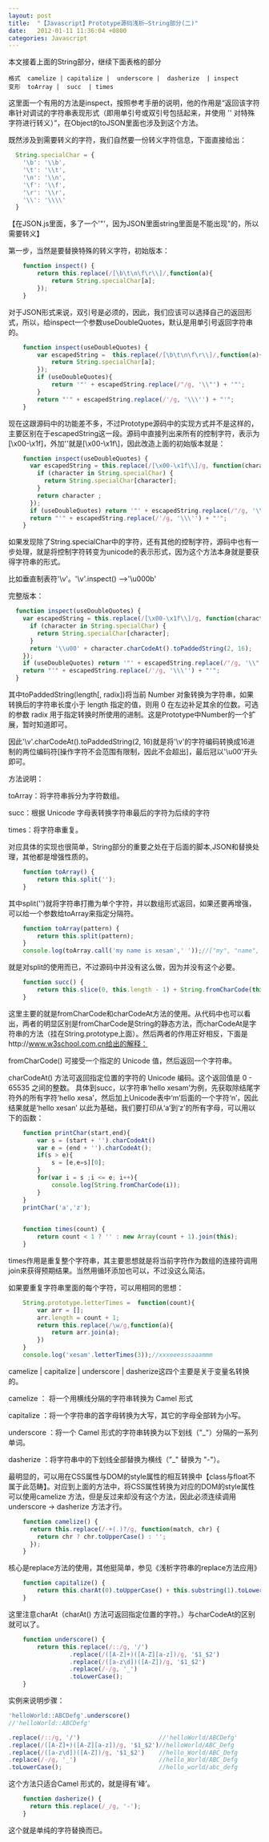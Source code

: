 ```yaml
---
layout: post
title:  "【Javascript】Prototype源码浅析—String部分(二)"
date:   2012-01-11 11:36:04 +0800
categories: Javascript
---
```

本文接着上面的String部分，继续下面表格的部分

    格式	camelize | capitalize |  underscore |  dasherize  | inspect          
    变形	toArray |  succ  | times

这里面一个有用的方法是inspect，按照参考手册的说明，他的作用是“返回该字符串针对调试的字符串表现形式（即用单引号或双引号包括起来，并使用 '\' 对特殊字符进行转义）”，在Object的toJSON里面也涉及到这个方法。

既然涉及到需要转义的字符，我们自然要一份转义字符信息，下面直接给出：

```javascript
  String.specialChar = {
    '\b': '\\b',
    '\t': '\\t',
    '\n': '\\n',
    '\f': '\\f',
    '\r': '\\r',
    '\\': '\\\\'
  }
```
【在JSON.js里面，多了一个'"'，因为JSON里面string里面是不能出现"的，所以需要转义】

第一步，当然是要替换特殊的转义字符，初始版本：

```javascript
    function inspect() {
        return this.replace(/[\b\t\n\f\r\\]/,function(a){
            return String.specialChar[a];
        });
    }
```

对于JSON形式来说，双引号是必须的，因此，我们应该可以选择自己的返回形式，所以，给inspect一个参数useDoubleQuotes，默认是用单引号返回字符串的。

```javascript
    function inspect(useDoubleQuotes) {
        var escapedString =  this.replace(/[\b\t\n\f\r\\]/,function(a){
            return String.specialChar[a];
        });
        if (useDoubleQuotes){
            return '"' + escapedString.replace(/"/g, '\\"') + '"';
        }
        return "'" + escapedString.replace(/'/g, '\\\'') + "'";
    }
```
现在这跟源码中的功能差不多，不过Prototype源码中的实现方式并不是这样的，主要区别在于escapedString这一段。源码中直接列出来所有的控制字符，表示为[\x00-\x1f]，外加'\'就是[\x00-\x1f\\]，因此改造上面的初始版本就是：

```javascript
    function inspect(useDoubleQuotes) {
      var escapedString = this.replace(/[\x00-\x1f\\]/g, function(character) {
        if (character in String.specialChar) {
          return String.specialChar[character];
        }
        return character ;
      });
      if (useDoubleQuotes) return '"' + escapedString.replace(/"/g, '\\"') + '"';
      return "'" + escapedString.replace(/'/g, '\\\'') + "'";
    }
```

如果发现除了String.specialChar中的字符，还有其他的控制字符，源码中也有一步处理，就是将控制字符转变为unicode的表示形式，因为这个方法本身就是要获得字符串的形式。

比如垂直制表符'\v'。'\v'.inspect() -->'\u000b'

完整版本：

```javascript
  function inspect(useDoubleQuotes) {
    var escapedString = this.replace(/[\x00-\x1f\\]/g, function(character) {
      if (character in String.specialChar) {
        return String.specialChar[character];
      }
      return '\\u00' + character.charCodeAt().toPaddedString(2, 16);
    });
    if (useDoubleQuotes) return '"' + escapedString.replace(/"/g, '\\"') + '"';
    return "'" + escapedString.replace(/'/g, '\\\'') + "'";
  }
```
其中toPaddedString(length[, radix])将当前 Number 对象转换为字符串，如果转换后的字符串长度小于 length 指定的值，则用 0 在左边补足其余的位数。可选的参数 radix 用于指定转换时所使用的进制。这是Prototype中Number的一个扩展，暂时知道即可。

因此'\v'.charCodeAt().toPaddedString(2, 16)就是将'\v'的字符编码转换成16进制的两位编码符[操作字符不会范围有限制，因此不会超出]，最后冠以'\u00'开头即可。

方法说明：

toArray：将字符串拆分为字符数组。

succ：根据 Unicode 字母表转换字符串最后的字符为后续的字符

times：将字符串重复。

对应具体的实现也很简单，String部分的重要之处在于后面的脚本,JSON和替换处理，其他都是增强性质的。

```javascript
    function toArray() {
        return this.split('');
    }
```
其中split('')就将字符串打撒为单个字符，并以数组形式返回，如果还要再增强，可以给一个参数给toArray来指定分隔符。

```javascript
    function toArray(pattern) {
        return this.split(pattern);
    }
    console.log(toArray.call('my name is xesam',' '));//["my", "name", "is", "xesam"]
```
就是对split的使用而已，不过源码中并没有这么做，因为并没有这个必要。

```javascript
    function succ() {
        return this.slice(0, this.length - 1) + String.fromCharCode(this.charCodeAt(this.length - 1) + 1);
    }
```
这里主要的就是fromCharCode和charCodeAt方法的使用。从代码中也可以看出，两者的明显区别是fromCharCode是String的静态方法，而charCodeAt是字符串的方法（挂在String.prototype上面）。然后两者的作用正好相反，下面是http://www.w3school.com.cn给出的解释：

fromCharCode() 可接受一个指定的 Unicode 值，然后返回一个字符串。

charCodeAt() 方法可返回指定位置的字符的 Unicode 编码。这个返回值是 0 - 65535 之间的整数。
具体到succ，以字符串‘hello xesam’为例，先获取除结尾字符外的所有字符‘hello xesa’，然后加上Unicode表中‘m’后面的一个字符‘n’，因此结果就是‘hello xesan’
以此为基础，我们要打印从‘a’到‘z’的所有字母，可以用以下的函数：

```javascript
    function printChar(start,end){  
        var s = (start + '').charCodeAt()
        var e = (end + '').charCodeAt();
        if(s > e){
            s = [e,e=s][0];
        }
        for(var i = s ;i <= e; i++){
            console.log(String.fromCharCode(i));
        }
    }
    printChar('a','z');
 

    function times(count) {
        return count < 1 ? '' : new Array(count + 1).join(this);
    }
```

times作用是重复整个字符串，其主要思想就是将当前字符作为数组的连接符调用join来获得预期结果。当然用循环添加也可以，不过没这么简洁。

如果要重复字符串里面的每个字符，可以用相同的思想：

```javascript
    String.prototype.letterTimes =  function(count){
        var arr = [];
        arr.length = count + 1;
        return this.replace(/\w/g,function(a){
            return arr.join(a);
        })
    }
    console.log('xesam'.letterTimes(3));//xxxeeesssaaammm
```

camelize | capitalize |  underscore |  dasherize这四个主要是关于变量名转换的。

camelize ： 将一个用横线分隔的字符串转换为 Camel 形式

capitalize ：将一个字符串的首字母转换为大写，其它的字母全部转为小写。

underscore ：将一个 Camel 形式的字符串转换为以下划线（"_"）分隔的一系列单词。

dasherize ：将字符串中的下划线全部替换为横线（"_" 替换为 "-"）。

最明显的，可以用在CSS属性与DOM的style属性的相互转换中【class与float不属于此范畴】。对应到上面的方法中，将CSS属性转换为对应的DOM的style属性可以使用camelize 方法，但是反过来却没有这个方法，因此必须连续调用underscore -> dasherize 方法才行。

```javascript
    function camelize() {
      return this.replace(/-+(.)?/g, function(match, chr) {
        return chr ? chr.toUpperCase() : '';
      });
    }
```

核心是replace方法的使用，其他挺简单，参见《浅析字符串的replace方法应用》

```javascript
    function capitalize() {
        return this.charAt(0).toUpperCase() + this.substring(1).toLowerCase();
    }
```
这里注意charAt（charAt() 方法可返回指定位置的字符。）与charCodeAt的区别就可以了。

```javascript
    function underscore() {
        return this.replace(/::/g, '/')
                 .replace(/([A-Z]+)([A-Z][a-z])/g, '$1_$2')
                 .replace(/([a-z\d])([A-Z])/g, '$1_$2')
                 .replace(/-/g, '_')
                 .toLowerCase();
    }
```
实例来说明步骤：

```javascript
'helloWorld::ABCDefg'.underscore()
//'helloWorld::ABCDefg'

.replace(/::/g, '/')                      //'helloWorld/ABCDefg'
.replace(/([A-Z]+)([A-Z][a-z])/g, '$1_$2')//helloWorld/ABC_Defg
.replace(/([a-z\d])([A-Z])/g, '$1_$2')    //hello_World/ABC_Defg
.replace(/-/g, '_')                       //hello_World/ABC_Defg
.toLowerCase();                           //hello_world/abc_defg
```
这个方法只适合Camel 形式的，就是得有‘峰’。

```javascript
    function dasherize() {
      return this.replace(/_/g, '-');
    }
```
这个就是单纯的字符替换而已。